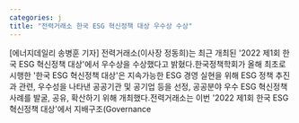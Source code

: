```yaml
---
categories: j
title: "전력거래소 한국 ESG 혁신정책 대상 우수상 수상"
---
```

[에너지데일리 송병훈 기자] 전력거래소(이사장 정동희)는 최근 개최된 &#39;2022 제1회 한국 ESG 혁신정책 대상&#39;에서 우수상을 수상했다고 밝혔다.한국정책학회가 올해 최초로 시행한 &#39;한국 ESG 혁신정책 대상&#39;은 지속가능한 ESG 경영 실현을 위해 ESG 정책 추진과 관련, 우수성을 나타낸 공공기관 및 공기업 등을 선정, 공공분야 우수 ESG 혁신정책 사례를 발굴, 공유, 확산하기 위해 개최했다.전력거래소는 이번 &#39;2022 제1회 한국 ESG 혁신정책 대상&#39;에서 지배구조(Governance